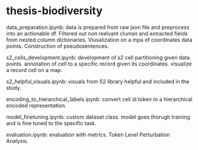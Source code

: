 # thesis-biodiversity

data_preparation.ipynb: data is prepared from raw json file and preprocess into an actionable df. Filtered out non reelvant clumsn and extracted fields from nested column dictionaries. Viusalization on a mpa of coordinates data points. 
Construction of pseudosentences. 

s2_cells_development.ipynb: development of s2 cell partitioning given data points. annotation of cell to a specific record given its coordinates. visualize a record cell on a map. 

s2_helpful_visuals.ipynb: visuals from S2 library helpful and included in the study. 

encoding_to_hierarchical_labels.ipynb: convert cell id token to a hierarchical encoded representation. 

model_finetuning.ipynb: custom dataset class. model goes thorugh training and is fine tuned to the specific task. 

evaluation.ipynb: evaluation with metrics. Token Level Perturbation Analysis.  

